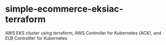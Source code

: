 # simple-ecommerce-eksiac-terraform
AWS EKS cluster using terraform, AWS Controller for Kubernetes (ACK), and ELB Controlller for Kubernetes
